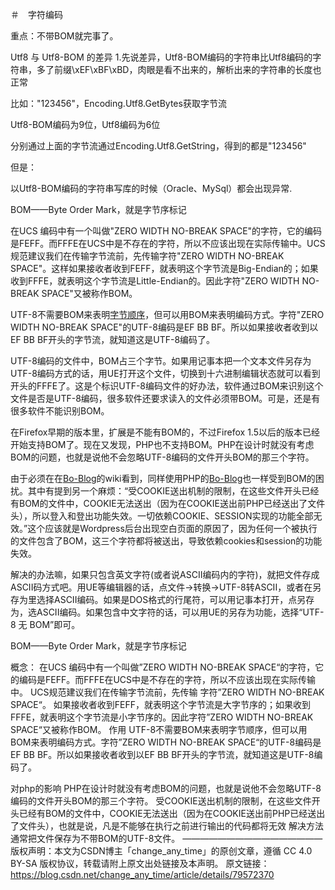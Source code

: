 
＃　字符编码

重点：不带BOM就完事了。


Utf8 与 Utf8-BOM 的差异
1.先说差异，Utf8-BOM编码的字符串比Utf8编码的字符串，多了前缀\xEF\xBF\xBD，肉眼是看不出来的，解析出来的字符串的长度也正常

比如："123456"，Encoding.Utf8.GetBytes获取字节流

Utf8-BOM编码为9位，Utf8编码为6位

分别通过上面的字节流通过Encoding.Utf8.GetString，得到的都是"123456"

但是：

以Utf8-BOM编码的字符串写库的时候（Oracle、MySql）都会出现异常.






BOM——Byte Order Mark，就是字节序标记

在UCS 编码中有一个叫做"ZERO WIDTH NO-BREAK SPACE"的字符，它的编码是FEFF。而FFFE在UCS中是不存在的字符，所以不应该出现在实际传输中。UCS规范建议我们在传输字节流前，先传输字符"ZERO WIDTH NO-BREAK SPACE"。这样如果接收者收到FEFF，就表明这个字节流是Big-Endian的；如果收到FFFE，就表明这个字节流是Little-Endian的。因此字符"ZERO WIDTH NO-BREAK SPACE"又被称作BOM。

UTF-8不需要BOM来表明[字节顺序](https://www.baidu.com/s?wd=字节顺序&tn=SE_PcZhidaonwhc_ngpagmjz&rsv_dl=gh_pc_zhidao)，但可以用BOM来表明编码方式。字符"ZERO WIDTH NO-BREAK SPACE"的UTF-8编码是EF BB BF。所以如果接收者收到以EF BB BF开头的字节流，就知道这是UTF-8编码了。

UTF-8编码的文件中，BOM占三个字节。如果用记事本把一个文本文件另存为UTF-8编码方式的话，用UE打开这个文件，切换到十六进制编辑状态就可以看到开头的FFFE了。这是个标识UTF-8编码文件的好办法，软件通过BOM来识别这个文件是否是UTF-8编码，很多软件还要求读入的文件必须带BOM。可是，还是有很多软件不能识别BOM。

在Firefox早期的版本里，扩展是不能有BOM的，不过Firefox 1.5以后的版本已经开始支持BOM了。现在又发现，PHP也不支持BOM。PHP在设计时就没有考虑BOM的问题，也就是说他不会忽略UTF-8编码的文件开头BOM的那三个字符。

由于必须在在[Bo-Blog](https://www.baidu.com/s?wd=Bo-Blog&tn=SE_PcZhidaonwhc_ngpagmjz&rsv_dl=gh_pc_zhidao)的wiki看到，同样使用PHP的[Bo-Blog](https://www.baidu.com/s?wd=Bo-Blog&tn=SE_PcZhidaonwhc_ngpagmjz&rsv_dl=gh_pc_zhidao)也一样受到BOM的困扰。其中有提到另一个麻烦：“受COOKIE送出机制的限制，在这些文件开头已经有BOM的文件中，COOKIE无法送出（因为在COOKIE送出前PHP已经送出了文件头），所以登入和登出功能失效。一切依赖COOKIE、SESSION实现的功能全部无效。”这个应该就是Wordpress后台出现空白页面的原因了，因为任何一个被执行的文件包含了BOM，这三个字符都将被送出，导致依赖cookies和session的功能失效。

解决的办法嘛，如果只包含英文字符(或者说ASCII编码内的字符)，就把文件存成ASCII码方式吧。用UE等编辑器的话，点文件->转换->UTF-8转ASCII，或者在另存为里选择ASCII编码。如果是DOS格式的行尾符，可以用记事本打开，点另存为，选ASCII编码。如果包含中文字符的话，可以用UE的另存为功能，选择“UTF-8 无 BOM”即可。



BOM——Byte Order Mark，就是字节序标记

概念：
在UCS 编码中有一个叫做”ZERO WIDTH NO-BREAK SPACE“的字符，它的编码是FEFF。而FFFE在UCS中是不存在的字符，所以不应该出现在实际传输中。
UCS规范建议我们在传输字节流前，先传输 字符”ZERO WIDTH NO-BREAK SPACE“。
如果接收者收到FEFF，就表明这个字节流是大字节序的；如果收到FFFE，就表明这个字节流是小字节序的。因此字符”ZERO WIDTH NO-BREAK SPACE“又被称作BOM。
作用
UTF-8不需要BOM来表明字节顺序，但可以用BOM来表明编码方式。字符”ZERO WIDTH NO-BREAK SPACE“的UTF-8编码是EF BB BF。所以如果接收者收到以EF BB BF开头的字节流，就知道这是UTF-8编码了。

对php的影响
PHP在设计时就没有考虑BOM的问题，也就是说他不会忽略UTF-8编码的文件开头BOM的那三个字符。
受COOKIE送出机制的限制，在这些文件开头已经有BOM的文件中，COOKIE无法送出（因为在COOKIE送出前PHP已经送出了文件头），也就是说，凡是不能够在执行之前进行输出的代码都将无效
解决方法
通常把文件保存为不带BOM的UTF-8文件。
————————————————
版权声明：本文为CSDN博主「change_any_time」的原创文章，遵循 CC 4.0 BY-SA 版权协议，转载请附上原文出处链接及本声明。
原文链接：https://blog.csdn.net/change_any_time/article/details/79572370